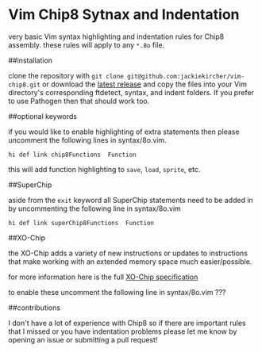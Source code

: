 Vim Chip8 Sytnax and Indentation
=================================

very basic Vim syntax highlighting and indentation rules for Chip8 assembly.
these rules will apply to any `*.8o` file.

##installation

clone the repository with
`git clone git@github.com:jackiekircher/vim-chip8.git`
or download the
[latest release](https://github.com/jackiekircher/vim-chip8/releases)
and copy the files into your Vim directory's corresponding ftdetect,
syntax, and indent folders. If you prefer to use Pathogen then that
should work too.


##optional keywords

if you would like to enable highlighting of extra statements then please uncomment the following
lines in syntax/8o.vim.

```VimL
hi def link chip8Functions  Function
```

this will add function highlighting to `save`, `load`, `sprite`, etc.


##SuperChip

aside from the `exit` keyword all SuperChip statements need to be added
in by uncommenting the following line in syntax/8o.vim

```VimL
hi def link superChip8Functions  Function
```

##XO-Chip

the XO-Chip adds a variety of new instructions or updates to instructions that
make working with an extended memory space much easier/possible.

for more information here is the full [XO-Chip specification](https://github.com/JohnEarnest/Octo/blob/gh-pages/docs/XO-ChipSpecification.md)

to enable these uncomment the following line in syntax/8o.vim
???


##contributions

I don't have a lot of experience with Chip8 so if there are important rules that I
missed or you have indentation problems please let me know by opening an issue or
submitting a pull request!
